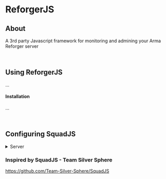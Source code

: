 # ReforgerJS 

## **About**
A 3rd party Javascript framework for monitoring and admining your Arma Reforger server

<br>

## **Using ReforgerJS**
...

#### Installation
...

<br>

## **Configuring SquadJS**
<details>
  <summary>Server</summary>

## Server Configuration


  ```json
  "server": {
    "id": 1,
    "name": "SERVER NAME",
    "host": "xxx.xxx.xxx.xxx",
    "queryPort": 00000,
    "rconPort": 00000,
    "rconPassword": "password",
    "logReaderMode": "tail",
    "logDir": "C:/path/to/reforger/log/folder",
  "connectors": {
    "discord": {
      "token": "",
      "clientId":"",
      "guildId": ""
    }
  }
  },
  ```
</details>


### Inspired by SquadJS - Team Silver Sphere
https://github.com/Team-Silver-Sphere/SquadJS